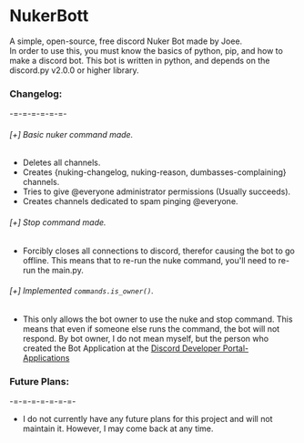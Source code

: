 # NukerBott  

A simple, open-source, free discord Nuker Bot made by Joee.  
In order to use this, you must know the basics of python, pip, and how to make a discord bot. This bot is written in python, and depends on the discord.py v2.0.0 or higher library.


### Changelog:
-=-=-=-=-=-=-

###### [+] Basic nuker command made.
- Deletes all channels.
- Creates {nuking-changelog, nuking-reason, dumbasses-complaining} channels.
- Tries to give @everyone administrator permissions (Usually succeeds).
- Creates channels dedicated to spam pinging @everyone.

###### [+] Stop command made.
- Forcibly closes all connections to discord, therefor causing the bot to go offline. This means that to re-run the nuke command, you'll need to re-run the main.py.

###### [+] Implemented `commands.is_owner()`.
- This only allows the bot owner to use the nuke and stop command. This means that even if someone else runs the command, the bot will not respond. By bot owner, I do not mean myself, but the person who created the Bot Application at the [Discord Developer Portal- Applications](https://discord.com/developers/applications)


### Future Plans:
-=-=-=-=-=-=-=-

- I do not currently have any future plans for this project and will not maintain it. However, I may come back at any time.
